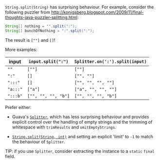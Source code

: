 `String.split(String)` has surprising behaviour. For example, consider the
following puzzler from
http://konigsberg.blogspot.com/2009/11/final-thoughts-java-puzzler-splitting.html:

```java
String[] nothing = "".split(":");
String[] bunchOfNothing = ":".split(":");
```

The result is `[""]` and `[]`!

More examples:

input    | `input.split(":")`  | `Splitter.on(':').split(input)`
-------- | ------------------- | -------------------------------
`""`     | `[""]`              | `[""]`
`":"`    | `[]`                | `["", ""]`
`":::"`  | `[]`                | `["", "", "", ""]`
`"a:::"` | `["a"]`             | `["a", "", "", ""]`
`":::b"` | `["", "", "", "b"]` | `["", "", "", "b"]`

Prefer either:

*   Guava's
    [`Splitter`](http://google.github.io/guava/releases/23.0/api/docs/com/google/common/base/Splitter.html),
    which has less surprising behaviour and provides explicit control over the
    handling of empty strings and the trimming of whitespace with `trimResults`
    and `omitEmptyStrings`.

*   [`String.split(String, int)`](https://docs.oracle.com/javase/9/docs/api/java/lang/String.html#split-java.lang.String-int-)
    and setting an explicit 'limit' to `-1` to match the behaviour of
    `Splitter`.

TIP: if you use `Splitter`, consider extracting the instance to a `static`
`final` field.

